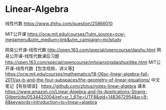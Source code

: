 # Linear-Algebra

线性代数
https://www.zhihu.com/question/25866010

MIT公开课
https://ocw.mit.edu/courses/?utm_source=ocw-megamenu&utm_medium=link&utm_campaign=mclstudy

网易公开课-线性代数
http://open.163.com/special/opencourse/daishu.html
网易公开课-线性代数课后习题
http://open.163.com/special/opencourse/mitxianxingdaishuxitike.html
MIT公开课-线性代数【包含视频，讲义等】
https://ocw.mit.edu/courses/mathematics/18-06sc-linear-algebra-fall-2011/ax-b-and-the-four-subspaces/the-geometry-of-linear-equations/
中文笔记【有些错误】
https://github.com/zlotus/notes-linear-algebra
课本
https://www.amazon.cn/Linear-Algebra-and-Its-Applications-Strang-Gilbert/dp/0534422004/ref=sr_1_6?ie=UTF8&qid=1483672954&sr=8-6&keywords=introduction+to+linear+algebra
